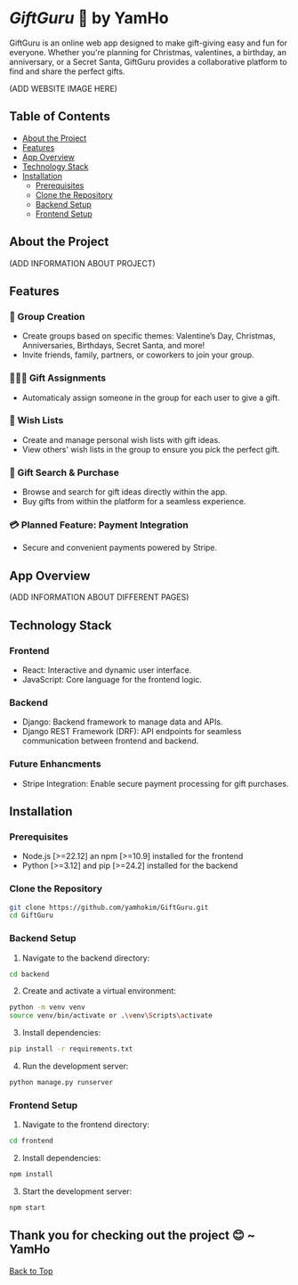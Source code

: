 # <i>GiftGuru</i> 🎁 by YamHo

<p id="top" />
GiftGuru is an online web app designed to make gift-giving easy and fun for everyone. Whether you're planning for Christmas, valentines, a birthday, an anniversary, or a Secret Santa, GiftGuru provides a collaborative platform to find and share the perfect gifts.

(ADD WEBSITE IMAGE HERE)

## Table of Contents

- [About the Project](#about-the-project)
- [Features](#features)
- [App Overview](#app-overview)
- [Technology Stack](#technology-stack)
- [Installation](#installation)
  - [Prerequisites](#prerequisites)
  - [Clone the Repository](#clone-the-repository)
  - [Backend Setup](#backend-setup)
  - [Frontend Setup](#frontend-setup)

## About the Project

(ADD INFORMATION ABOUT PROJECT)

## Features

### 🎉 Group Creation

- Create groups based on specific themes: Valentine’s Day, Christmas, Anniversaries, Birthdays, Secret Santa, and more!
- Invite friends, family, partners, or coworkers to join your group.

### 🧑‍🤝‍🧑 Gift Assignments

- Automaticaly assign someone in the group for each user to give a gift.

### 📃 Wish Lists

- Create and manage personal wish lists with gift ideas.
- View others' wish lists in the group to ensure you pick the perfect gift.

### 🛒 Gift Search & Purchase

- Browse and search for gift ideas directly within the app.
- Buy gifts from within the platform for a seamless experience.

### 💳 Planned Feature: Payment Integration

- Secure and convenient payments powered by Stripe.

## App Overview

(ADD INFORMATION ABOUT DIFFERENT PAGES)

## Technology Stack

### Frontend

- React: Interactive and dynamic user interface.
- JavaScript: Core language for the frontend logic.

### Backend

- Django: Backend framework to manage data and APIs.
- Django REST Framework (DRF): API endpoints for seamless communication between frontend and backend.

### Future Enhancments

- Stripe Integration: Enable secure payment processing for gift purchases.

## Installation

### Prerequisites

- Node.js [>=22.12] an npm [>=10.9] installed for the frontend
- Python [>=3.12] and pip [>=24.2] installed for the backend

### Clone the Repository

```bash
git clone https://github.com/yamhokim/GiftGuru.git
cd GiftGuru
```

### Backend Setup

1. Navigate to the backend directory:

```bash
cd backend
```

2. Create and activate a virtual environment:

```bash
python -m venv venv
source venv/bin/activate or .\venv\Scripts\activate
```

3. Install dependencies:

```bash
pip install -r requirements.txt
```

4. Run the development server:

```bash
python manage.py runserver
```

### Frontend Setup

1. Navigate to the frontend directory:

```bash
cd frontend
```

2. Install dependencies:

```bash
npm install
```

3. Start the development server:

```bash
npm start
```

## Thank you for checking out the project 😊 ~ YamHo

<p><a href="#top">Back to Top</a></p>

